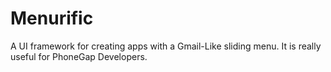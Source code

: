 Menurific
=========

A UI framework for creating apps with a Gmail-Like sliding menu. It is really useful for PhoneGap Developers.
